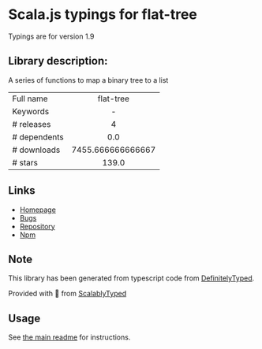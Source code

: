 
# Scala.js typings for flat-tree

Typings are for version 1.9

## Library description:
A series of functions to map a binary tree to a list

|                    |                 |
| ------------------ | :-------------: |
| Full name          | flat-tree |
| Keywords           | - |
| # releases         | 4 |
| # dependents       | 0.0 |
| # downloads        | 7455.666666666667 |
| # stars            | 139.0 |

## Links
- [Homepage](https://github.com/mafintosh/flat-tree)
- [Bugs](https://github.com/mafintosh/flat-tree/issues)
- [Repository](https://github.com/mafintosh/flat-tree)
- [Npm](https://www.npmjs.com/package/flat-tree)
    


## Note
This library has been generated from typescript code from [DefinitelyTyped](https://definitelytyped.org).

Provided with :purple_heart: from [ScalablyTyped](https://github.com/oyvindberg/ScalablyTyped)

## Usage
See [the main readme](../../readme.md) for instructions.



